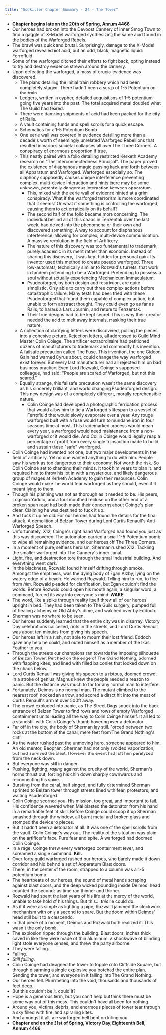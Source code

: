 ```yaml
---
title: "Godkiller Chapter Summary - 24 - The Tower"
---
```


- **Chapter begins late on the 20th of Spring, Annum 4466**
- Our heroes had broken into the Devoost Cannery of inner Smog Town to find a gaggle of X-Model warforged synthesizing the same acid found in the bodies of the Warforged Rebels.
- The brawl was quick and brutal. Surprisingly, damage to the X-Model warforged revealed not acid, but an odd, black, magnetic liquid: Ferrofluid.
- Some of the warforged ditched their efforts to fight back, opting instead to try and destroy evidence strewn around the cannery.
- Upon defeating the warforged, a mass of crucial evidence was discovered.
	- The plans detailing the initial train robbery which had been completely staged. There hadn't been a scrap of 1-5 Potentium on the train.
	- Ledgers, written in cypher, detailed acquisitions of 1-5 potentium going five years into the past. The total acquired metal doubled what The Guild had feared.
	- There were damning shipments of acid had been packed for the city of Rails.
	- A vault containing funds and spell scrolls for a quick escape.
	- Schematics for a 1-5 Potentium Bomb
	- One eerie wall was covered in evidence detailing more than a decade's worth of seemingly unrelated Warforged Rebellions that resulted in various societal collapses all over The Three Corners. A conspiracy of enormous proportion if true.
	- This neatly paired with a folio detailing restricted Kerketh Academy research on "The Interconnectedness Principal". The paper proved the existence of diaphanous magic passing back and forth between all Apparatum and Warforged. Warforged especially so. The diaphony supposedly causes unique interference preventing complex, multi-device interaction and hints there may be some unknown, potentially dangerous interaction between apparatum.
		- This, mixed with the eerie wall of evidence hinted at a grim conspiracy. What if the warforged terrorism is more coordinated that it seems? Or what if something is controlling the warforged, causing them to act erratically on its behalf?
		- The second half of the folio became more concerning. The individual behind all of this chaos in Tenzentak over the last week, had delved into the phenomena on their own and discovered something. A way to account for diaphanous interference, allowing for complex, multi-device communication. A massive revolution in the field of Artificery.
		- The nature of this discovery was too fundamental to trademark, purely academic in its merit rather than economic. Instead of sharing this discovery, it was kept hidden for personal gain. Its inventor used this method to create pseudo warforged. Three low-automata, technically similar to Rozwald's turrets, that work in tandem pretending to be a Warforged. Pretending to possess a soul without actually experiencing Mechanicum Immaculatum.
		- Psudeoforged, by both design and restriction, are quite simplistic. Only able to carry out three complex actions before catastrophic failure. Many tests had been tried with these Psudeoforged that found them capable of complex action, but unable to form abstract thought. They could even go as far as Rails, to harass a Lars Journin, and return to Tenzentak.
		- Their true designs had to be kept secret. This is why their creator needed the acid to melt away internals, masking their true nature.
	- A collection of clarifying letters were discovered, pulling the pieces into a cohesive picture. Rejection letters, all addressed to Guild Mind Master Colin Coinge. The artificer extraordinaire had petitioned dozens of manufacturers to trademark and commodify his invention. A failsafe precaution called The Fuse. This invention, the one Gideon Gain had warned Cyrus about, could change the way warforged exist forever. But every last manufacturer had all rejected him on bad business practice. Even Lord Rozwald, Coinge's supposed colleague, had said: "People are scared of Warforged, but not this scared."
	- Equally strange, this failsafe precaution wasn't the same discovery as his sincerely brilliant, and world changing Psudeoforged design. This new design was of a completely different, morally reprehensible nature. 
		- Colin Coinge had developed a photographic ferrication process that would allow him to tie a Warforged's lifespan to a vessel of Ferrofluid that would slowly evaporate over a year. Any rouge warforged built with a fuse would turn to mundane iron in four seasons time at most. This trademarked process would mean every year, a warforged would need maintenance from a non-warforged or it would die. And Coilin Coinge would legally reap a percentage of profit from every single transaction made to build and sustain these "safe" warforged.
- Colin Coinge had invented not one, but two major developments in the field of artificery. Yet no one wanted anything to do with him. People saw his work as too dangerous to their economy. Not worth the risk. So Colin Coinge set to changing their minds. It took him years to plan it, and required him to throw his lot in with a mysterious, and likely dangerous group of mages at Kerketh Academy to gain their resources. Colin Coinge would make the world fear warforged as they should, even if it meant lying to them.
- Though his planning was not as thorough as it needed to be. His peers, Logician Yaddio, and a foul mouthed recluse on the other end of a broken span read had both made their concerns about Coinge's plan clear. Claiming he was destined to fuck it up.
- And fuck it up he did. For our heroes had found the details for the final attack. A demolition of Belzan Tower during Lord Curtis Renaull's Anti-Warforged Speech.
- Unfortunately, X12, Coinge's right hand Warforged had found you just as this was discovered. The automaton carried a small 1-5 Potentium bomb to wipe all remaining evidence, and our heroes off The Three Corners.
- In a moment of pure, selfless heroism, Sherman rushed X12. Tackling the smaller warforged into The Cannery's inner canal.
- Light, fire, and destruction tore through the small industrial building. And everything went dark.
- In the blackness, Rozwald found himself drifting through smoke. Amongst the emptiness, was the dying body of Egan Alzby, lying on the watery edge of a beach. He warned Rozwald. Telling him to run, to flee from *him*. Rozwald pleaded for clarification, but Egan couldn't find the words. Before Rozwald could open his mouth again, a singular word, a command, forced its way into everyone's mind: **WAKE**
- The word, like a spike through reality itself threw all of our heroes upright in bed. They had been taken to The Guild surgery, pumped full of healing alchemy on Old Abby's dime, and watched over by Eddoch.
- Sherman was no where to be seen.
- Our heroes suddenly learned that the entire city was in disarray. Victory Day celebrations cancelled, riots in the streets, and Lord Curtis Renaull was about ten minutes from giving his speech.
- Our heroes left in a rush, not able to mourn their lost friend. Eddoch gave any help he could, and outed himself as a member of the Ikas Feather to you.
- Through the streets our champions ran towards the imposing silhouette of Belzan Tower. Perched on the edge of The Grand Nothing, adorned with flapping kites, and lined with filled balconies that looked down on the chaos below.
- Lord Curtis Renaull was giving his speech to a riotous, doomed crowd. In a stroke of genius, Magnus knew the people needed a reason to panic. But the distance was much to far for any normal man to interfere.
- Fortunately, Deimos is no normal man. The mutant climbed to the nearest roof, nocked an arrow, and scored a direct hit into the meat of Curtis Renaull's arm at over 500ft away.
- The crowd exploded into panic, as The Street Dogs snuck into the back entrance of Belzan Tower to find rows and rows of empty Warforged containment units leading all the way to Colin Coinge himself. It all led to a standstill with Colin Coinge's thumb hovering over a detonator.
- Far off in the city, the body of Sherman lay still. Forced between two rocks at the bottom of the canal, mere feet from The Grand Nothing's Cliff.
- As the water rushed past the unmoving hero, someone appeared to him. An old mentor, Beophan. Sherman had not only avoided vaporization, but had survived the blast. However the event had left him paralyzed from the neck down.
- But everyone was still in danger.
- Pushing, fighting, *raging* against the cruelty of the world, Sherman's horns thrust out, forcing his chin down sharply downwards and reconnecting his spine.
- Bursting from the canal, half singed, and fully determined Sherman sprinted to Belzan tower through streets lined with fear, protestors, and waiting Psudeoforged.
- Colin Coinge scorned you. His mission, too great, and important to fail. His confidence wavered when Mal blasted the detonator from his hand in a remarkable feat of skill. Before Coinge could scoop it up Sherman smashed through the window, all burnt metal and broken glass and stomped the device to pieces.
- But it hadn't been a detonator at all. It was one of the spell scrolls from the vault. Colin Coinge's way out. The reality of the situation was plain on the artificer's face. Pure fear and spite. A warforged had doomed Colin Coinge.
- In a rage, Coinge threw every warforged containment lever, and screamed a single command. **Kill.**
- Over forty guild warforged rushed our heroes, who barely made it down corridor and hid behind a set of Apparatum Blast doors.
- There, in the center of the room, strapped to a column was a 1-5 potentium bomb.
- The heartbeats of our heroes, the sound of metal hands scraping against blast doors, and the deep wicked pounding inside Deimos' head counted the seconds as time ran thinner and thinner.
- Rozwald had spent the last years of his life at the mercy of the world, unable to take hold of his things. But this... *this* he could do.
- As if it were as simple as lighting a pipe, Rozwald jammed the clockwork mechanism with only a second to spare. But the doom within Deimos' head still built to a crescendo. 
- In that piece of a moment, Deimos and Rozwald both realized it. This wasn't the only bomb.
- The explosion ripped through the building. Blast doors, inches thick caved in like they were made of thin aluminum. A shockwave of blinding light stole everyone senses, and threw the party airborne.
- They were falling.
- Falling.
- *Still falling.*
- Colin Coinge had designed the tower to topple onto Cliffside Square, but through disarming a single explosive you botched the entire plan. Sending the tower, and everyone in it falling into The Grand Nothing.
- Our heroes fell. Plummeting into the void, thousands and thousands of feet deep.
- But this couldn't be it, could it?
- Hope is a generous term, but you can't help but think there must be some way out of this mess. This couldn't have all been for nothing.
- Around you, victims, debris, and enormous pieces of tower tear through a sky filled with fire, and spiraling kites.
- And amongst it all, are warforged hell bent on killing you.
- **Chapter end on the 21st of Spring, Victory Day, Eighteenth Bell, Annum 4466**